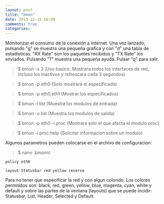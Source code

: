 ```yaml
---
layout: post
title: "bmon"
date: 2013-12-15 16:09
comments: true
categories: 
---
```

Monitorizar el consumo de la conexión a internet. Una vez lanzado, pulsando "g" se muestra una pequeña grafica y con "d" una tabla de estadisticas. "RX Rate" son los paquetes recibidos y "TX Rate" los enviados. Pulsando "?" muestra una pequeña ayuda. Pulsar "q" para salir.

>$ bmon -s 3 (Uso basico. Mostrara todos los interfaces de red, incluso los inactivos y refrescara cada 3 segundos)

>$ bmon -p eth0 (Solo mostrara el especificado)

>$ bmon -p eth0,eth1 (Mostrar los especificados)

>$ bmon -i list (Muestra los modulos de entrada)

>$ bmon -o list (Muestra los modulos de salida)

>$ bmon -p eth0 -i proc (Mostrara solo el que afecta el modulo proc)

>$ bmon -i proc:help (Solicitar informacion sobre un modulo)

Algunos parametros pueden colocarse en el archivo de configuracion:

>$ nano .bmonrc

	policy eth0

	layout Statusbar red yellow reverse

Para no tener que especificar la red y con algun colorido. Los colores permitidos son: black, red, green, yellow, blue, magenta, cyan, white y default y sobre las partes de la ventana [layouts] que se puede incidir: Statusbar, List, Header, Selected y Default.

